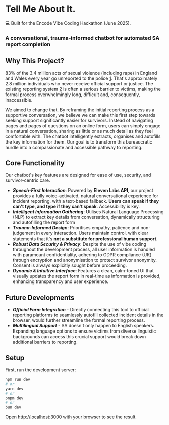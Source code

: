 # Tell Me About It.
💻 Built for the Encode Vibe Coding Hackathon (June 2025).
### A conversational, trauma-informed chatbot for automated SA report completion

## Why This Project?
83% of the 3.4 million acts of sexual violence (including rape) in England and Wales every year go unreported to the police [1](https://www.google.com/url?sa=t&source=web&rct=j&opi=89978449&url=https://committees.parliament.uk/writtenevidence/36494/html/&ved=2ahUKEwie-rurhoOOAxUVZ0EAHQbPIb8QFnoECBUQAw&usg=AOvVaw0JHzgogVQnYeXiil8CjrBi). That's approximately 2.8 million individuals who never receive official support or justice. The existing reporting system [2](https://www.police.uk/ro/report/rsa/alpha-v1/v1/rape-sexual-assault-other-sexual-offences/) is often a serious barrier to victims, making the formal process overwhelmingly long, difficult and, consequently, inaccessible.

We aimed to change that. By reframing the initial reporting process as a supportive conversation, we believe we can make this first step towards seeking support significantly easier for survivors. Instead of navigating pages and pages of questions on an online form, users can simply engage in a natural conversation, sharing as little or as much detail as they feel comfortable with. The chatbot intelligently extracts, organises and autofills the key information for them. Our goal is to transform this bureaucratic hurdle into a compassionate and accessible pathway to reporting.

## Core Functionality
Our chatbot's key features are designed for ease of use, security, and survivor-centric care.

- ***Speech-First Interaction***: Powered by **Eleven Labs API**, our project provides a fully voice-activated, natural conversational experience for incident reporting, with a text-based fallback. **Users can speak if they can't type, and type if they can't speak**. Accessibility is key.
- ***Intelligent Information Gathering***: Utilises Natural Language Processing (NLP) to extract key details from conversation, dynamically structuring and autofilling the report form
- ***Trauma-Informed Design***: Prioritises empathy, patience and non-judgement in every interaction. Users maintain control, with clear statements that it's **not a substitute for professional human support**.
- ***Robust Data Security & Privacy***: Despite the use of vibe coding throughout the development process, all user information is handled with paramount confidentiality, adhering to GDPR compliance (UK) through encryption and anonymisation to protect survivor anonymity. Consent is always explicitly sought before proceeding.
- ***Dynamic & Intuitive Interface***: Features a clean, calm-toned UI that visually updates the report form in real-time as information is provided, enhancing transparency and user experience.

## Future Developments
- ***Official Form Integration*** - Directly connecting this tool to official reporting platforms to seamlessly autofill collected incident details in the browser, would further streamline the formal reporting process.
- ***Multilingual Support*** - SA doesn't only happen to English speakers. Expanding language options to ensure victims from diverse linguistic backgrounds can access this crucial support would break down additional barriers to reporting.

## Setup

First, run the development server:

```bash
npm run dev
# or
yarn dev
# or
pnpm dev
# or
bun dev
```

Open [http://localhost:3000](http://localhost:3000) with your browser to see the result.
